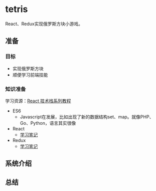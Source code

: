 # tetris
React、Redux实现俄罗斯方块小游戏。

## 准备
### 目标
- 实现俄罗斯方块
- 顺便学习前端技能
### 知识准备
学习资源：[React 技术栈系列教程](https://wiki.swoole.com/)
- ES6
    - Javascript在发展，比如出现了新的数据结构set、map。就像PHP、Go、Python，语言其实很像
- React
    - [学习笔记](https://github.com/dingqing/tetris/blob/master/React-learning.md)
- Redux
    - [学习笔记](https://github.com/dingqing/tetris/blob/master/Redux-learning.md)

## 系统介绍

## 总结